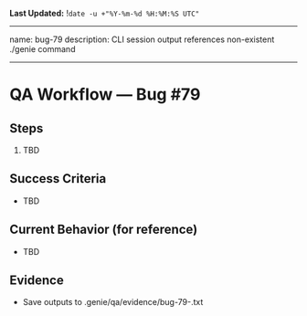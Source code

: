 **Last Updated:** !`date -u +"%Y-%m-%d %H:%M:%S UTC"`

---
name: bug-79
description: CLI session output references non-existent ./genie command

---

# QA Workflow — Bug #79

## Steps
1. TBD

## Success Criteria
- TBD

## Current Behavior (for reference)
- TBD

## Evidence
- Save outputs to .genie/qa/evidence/bug-79-<timestamp>.txt
